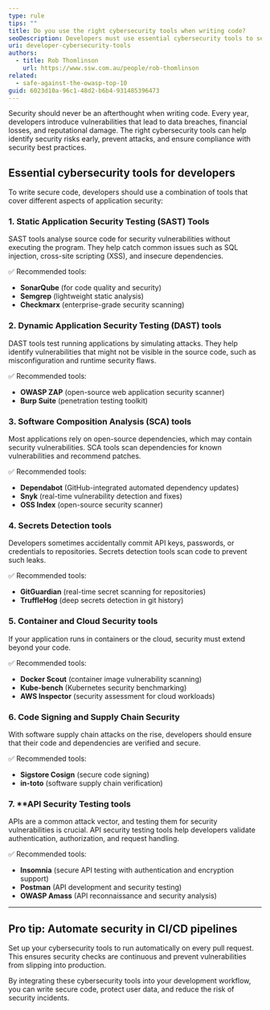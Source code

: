 ```yaml
---
type: rule
tips: ""
title: Do you use the right cybersecurity tools when writing code?
seoDescription: Developers must use essential cybersecurity tools to secure their code, prevent vulnerabilities, and safeguard user data. Learn the best tools to enhance security.
uri: developer-cybersecurity-tools
authors:
  - title: Rob Thomlinson
    url: https://www.ssw.com.au/people/rob-thomlinson
related:
  - safe-against-the-owasp-top-10
guid: 6023d10a-96c1-48d2-b6b4-931485396473
---
```


Security should never be an afterthought when writing code. Every year, developers introduce vulnerabilities that lead to data breaches, financial losses, and reputational damage. The right cybersecurity tools can help identify security risks early, prevent attacks, and ensure compliance with security best practices.

<!--endintro-->

## Essential cybersecurity tools for developers

To write secure code, developers should use a combination of tools that cover different aspects of application security:

### 1. Static Application Security Testing (SAST) Tools

SAST tools analyse source code for security vulnerabilities without executing the program. They help catch common issues such as SQL injection, cross-site scripting (XSS), and insecure dependencies.

✅ Recommended tools:

* **SonarQube** (for code quality and security)
* **Semgrep** (lightweight static analysis)
* **Checkmarx** (enterprise-grade security scanning)

### 2. Dynamic Application Security Testing (DAST) tools

DAST tools test running applications by simulating attacks. They help identify vulnerabilities that might not be visible in the source code, such as misconfiguration and runtime security flaws.

✅ Recommended tools:

* **OWASP ZAP** (open-source web application security scanner)
* **Burp Suite** (penetration testing toolkit)

### 3. Software Composition Analysis (SCA) tools

Most applications rely on open-source dependencies, which may contain security vulnerabilities. SCA tools scan dependencies for known vulnerabilities and recommend patches.

✅ Recommended tools:

* **Dependabot** (GitHub-integrated automated dependency updates)
* **Snyk** (real-time vulnerability detection and fixes)
* **OSS Index** (open-source security scanner)

### 4. Secrets Detection tools

Developers sometimes accidentally commit API keys, passwords, or credentials to repositories. Secrets detection tools scan code to prevent such leaks.

✅ Recommended tools:

* **GitGuardian** (real-time secret scanning for repositories)
* **TruffleHog** (deep secrets detection in git history)

### 5. Container and Cloud Security tools

If your application runs in containers or the cloud, security must extend beyond your code.

✅ Recommended tools:

* **Docker Scout** (container image vulnerability scanning)
* **Kube-bench** (Kubernetes security benchmarking)
* **AWS Inspector** (security assessment for cloud workloads)

### 6. Code Signing and Supply Chain Security

With software supply chain attacks on the rise, developers should ensure that their code and dependencies are verified and secure.

✅ Recommended tools:

* **Sigstore Cosign** (secure code signing)
* **in-toto** (software supply chain verification)

### 7. \*\*API Security Testing tools

APIs are a common attack vector, and testing them for security vulnerabilities is crucial. API security testing tools help developers validate authentication, authorization, and request handling.

✅ Recommended tools:

* **Insomnia** (secure API testing with authentication and encryption support)
* **Postman** (API development and security testing)
* **OWASP Amass** (API reconnaissance and security analysis)

---

## Pro tip: Automate security in CI/CD pipelines

Set up your cybersecurity tools to run automatically on every pull request. This ensures security checks are continuous and prevent vulnerabilities from slipping into production.

By integrating these cybersecurity tools into your development workflow, you can write secure code, protect user data, and reduce the risk of security incidents.
